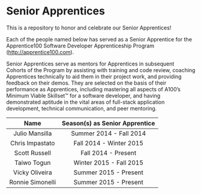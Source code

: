 # Senior Apprentices
This is a repository to honor and celebrate our Senior Apprentices!

Each of the people named below has served as a Senior Apprentice for the Apprentice100 Software Developer Apprenticeship Program (http://apprentice100.com). 

Senior Apprentices serve as mentors for Apprentices in subsequent Cohorts of the Program by assisting with training and code review, coaching Apprentices technically to aid them in their project work, and providing feedback on their demos. They are selected on the basis of their performance as Apprentices, including mastering all aspects of A100’s Minimum Viable Skillset™ for a software developer, and having demonstrated aptitude in the vital areas of full-stack application development, technical communication, and peer mentoring.


Name  | Season(s) as Senior Apprentice
:-------------: | :-------------:
Julio Mansilla | Summer 2014 - Fall 2014
Chris Impastato | Fall 2014 - Winter 2015
Scott Russell | Fall 2014 - Present
Taiwo Togun    | Winter 2015 - Fall 2015
Vicky Oliveira | Summer 2015 - Present
Ronnie Simonelli | Summer 2015 - Present



